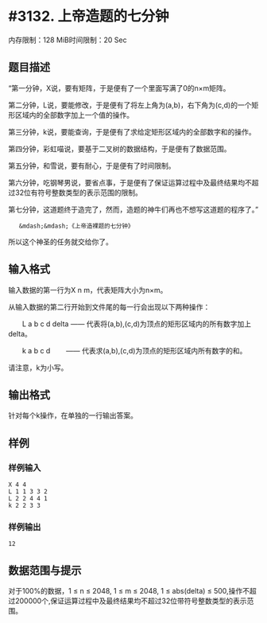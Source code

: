 # #3132. 上帝造题的七分钟

内存限制：128 MiB时间限制：20 Sec

## 题目描述

&ldquo;第一分钟，X说，要有矩阵，于是便有了一个里面写满了0的n&times;m矩阵。

第二分钟，L说，要能修改，于是便有了将左上角为(a,b)，右下角为(c,d)的一个矩形区域内的全部数字加上一个值的操作。

第三分钟，k说，要能查询，于是便有了求给定矩形区域内的全部数字和的操作。

第四分钟，彩虹喵说，要基于二叉树的数据结构，于是便有了数据范围。

第五分钟，和雪说，要有耐心，于是便有了时间限制。

第六分钟，吃钢琴男说，要省点事，于是便有了保证运算过程中及最终结果均不超过32位有符号整数类型的表示范围的限制。

第七分钟，这道题终于造完了，然而，造题的神牛们再也不想写这道题的程序了。&rdquo;

       &mdash;&mdash;《上帝造裸题的七分钟》

所以这个神圣的任务就交给你了。

## 输入格式

 输入数据的第一行为X n m，代表矩阵大小为n&times;m。

从输入数据的第二行开始到文件尾的每一行会出现以下两种操作：

　　L a b c d delta &mdash;&mdash; 代表将(a,b),(c,d)为顶点的矩形区域内的所有数字加上delta。

　　k a b c d　　 &mdash;&mdash; 代表求(a,b),(c,d)为顶点的矩形区域内所有数字的和。

 

请注意，k为小写。


         

## 输出格式

针对每个k操作，在单独的一行输出答案。

## 样例

### 样例输入

    
    X 4 4
    L 1 1 3 3 2
    L 2 2 4 4 1
    k 2 2 3 3
    
    
    

### 样例输出

    
    12
    
    

## 数据范围与提示

对于100%的数据，1 &le; n &le; 2048, 1 &le; m &le; 2048, 1 &le; abs(delta) &le; 500,操作不超过200000个,保证运算过程中及最终结果均不超过32位带符号整数类型的表示范围。
